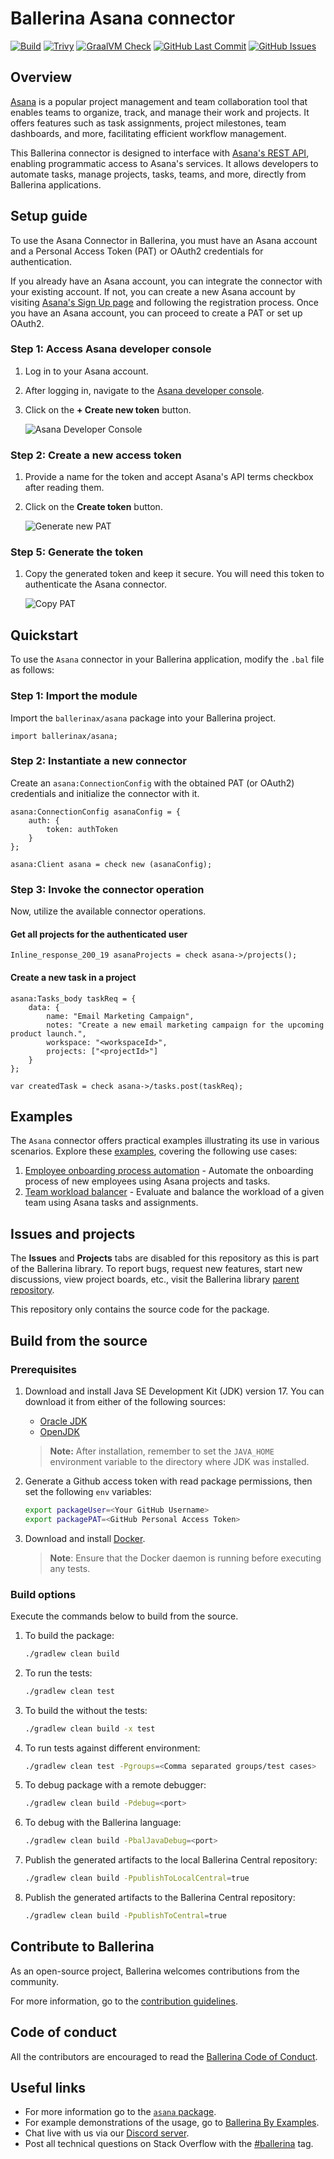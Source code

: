 # Ballerina Asana connector

[![Build](https://github.com/ballerina-platform/module-ballerinax-asana/actions/workflows/ci.yml/badge.svg)](https://github.com/ballerina-platform/module-ballerinax-asana/actions/workflows/ci.yml)
[![Trivy](https://github.com/ballerina-platform/module-ballerinax-asana/actions/workflows/trivy-scan.yml/badge.svg)](https://github.com/ballerina-platform/module-ballerinax-asana/actions/workflows/trivy-scan.yml)
[![GraalVM Check](https://github.com/ballerina-platform/module-ballerinax-asana/actions/workflows/build-with-bal-test-graalvm.yml/badge.svg)](https://github.com/ballerina-platform/module-ballerinax-asana/actions/workflows/build-with-bal-test-graalvm.yml)
[![GitHub Last Commit](https://img.shields.io/github/last-commit/ballerina-platform/module-ballerinax-asana.svg)](https://github.com/ballerina-platform/module-ballerinax-asana/commits/master)
[![GitHub Issues](https://img.shields.io/github/issues/ballerina-platform/ballerina-library/module/asana.svg?label=Open%20Issues)](https://github.com/ballerina-platform/ballerina-library/labels/module%2Fasana)

## Overview

[Asana](https://asana.com/) is a popular project management and team collaboration tool that enables teams to organize, track, and manage their work and projects. It offers features such as task assignments, project milestones, team dashboards, and more, facilitating efficient workflow management.

This Ballerina connector is designed to interface with [Asana's REST API](https://developers.asana.com/reference/rest-api-reference), enabling programmatic access to Asana's services. It allows developers to automate tasks, manage projects, tasks, teams, and more, directly from Ballerina applications.

## Setup guide

To use the Asana Connector in Ballerina, you must have an Asana account and a Personal Access Token (PAT) or OAuth2 credentials for authentication.

If you already have an Asana account, you can integrate the connector with your existing account. If not, you can create a new Asana account by visiting [Asana's Sign Up page](https://asana.com/) and following the registration process.
Once you have an Asana account, you can proceed to create a PAT or set up OAuth2.

### Step 1: Access Asana developer console

1. Log in to your Asana account.
2. After logging in, navigate to the [Asana developer console](https://app.asana.com/0/my-apps).
3. Click on the **+ Create new token** button.

   <img src=https://raw.githubusercontent.com/ballerina-platform/module-ballerinax-asana/master/docs/setup/resources/1-developer-console.png alt="Asana Developer Console">

### Step 2: Create a new access token

1. Provide a name for the token and accept Asana's API terms checkbox after reading them.
2. Click on the **Create token** button.

   <img src=https://raw.githubusercontent.com/ballerina-platform/module-ballerinax-asana/master/docs/setup/resources/2-generate-token.png alt="Generate new PAT">

### Step 5: Generate the token

1. Copy the generated token and keep it secure. You will need this token to authenticate the Asana connector.

   <img src=https://raw.githubusercontent.com/ballerina-platform/module-ballerinax-asana/master/docs/setup/resources/3-copy-token.png alt="Copy PAT">

## Quickstart

To use the `Asana` connector in your Ballerina application, modify the `.bal` file as follows:

### Step 1: Import the module

Import the `ballerinax/asana` package into your Ballerina project.

```ballerina
import ballerinax/asana;
```

### Step 2: Instantiate a new connector

Create an `asana:ConnectionConfig` with the obtained PAT (or OAuth2) credentials and initialize the connector with it.

```ballerina
asana:ConnectionConfig asanaConfig = {
    auth: {
        token: authToken
    }
};

asana:Client asana = check new (asanaConfig);
```

### Step 3: Invoke the connector operation

Now, utilize the available connector operations.

#### Get all projects for the authenticated user

```ballerina
Inline_response_200_19 asanaProjects = check asana->/projects();
```

#### Create a new task in a project

```ballerina
asana:Tasks_body taskReq = {
    data: {
        name: "Email Marketing Campaign",
        notes: "Create a new email marketing campaign for the upcoming product launch.",
        workspace: "<workspaceId>",
        projects: ["<projectId>"]
    }
};

var createdTask = check asana->/tasks.post(taskReq);
```

## Examples

The `Asana` connector offers practical examples illustrating its use in various scenarios.
Explore these [examples](https://github.com/ballerina-platform/module-ballerinax-asana/tree/master/examples/), covering the following use cases:

1. [Employee onboarding process automation](https://github.com/ballerina-platform/module-ballerinax-asana/tree/master/examples/employee-onboarding-process-automation) - Automate the onboarding process of new employees using Asana projects and tasks.
2. [Team workload balancer](https://github.com/ballerina-platform/module-ballerinax-asana/tree/master/examples/team-workload-balancer) - Evaluate and balance the workload of a given team using Asana tasks and assignments.


## Issues and projects

The **Issues** and **Projects** tabs are disabled for this repository as this is part of the Ballerina library. To report bugs, request new features, start new discussions, view project boards, etc., visit the Ballerina library [parent repository](https://github.com/ballerina-platform/ballerina-library).

This repository only contains the source code for the package.

## Build from the source

### Prerequisites

1. Download and install Java SE Development Kit (JDK) version 17. You can download it from either of the following sources:

    * [Oracle JDK](https://www.oracle.com/java/technologies/downloads/)
    * [OpenJDK](https://adoptium.net/)

   > **Note:** After installation, remember to set the `JAVA_HOME` environment variable to the directory where JDK was installed.

2. Generate a Github access token with read package permissions, then set the following `env` variables:
    ```sh
   export packageUser=<Your GitHub Username>
   export packagePAT=<GitHub Personal Access Token>
    ```

3. Download and install [Docker](https://www.docker.com/get-started).

   > **Note**: Ensure that the Docker daemon is running before executing any tests.

### Build options

Execute the commands below to build from the source.

1. To build the package:

   ```bash
   ./gradlew clean build
   ```

2. To run the tests:

   ```bash
   ./gradlew clean test
   ```

3. To build the without the tests:

   ```bash
   ./gradlew clean build -x test
   ```

4. To run tests against different environment:

   ```bash
   ./gradlew clean test -Pgroups=<Comma separated groups/test cases>
   ```

5. To debug package with a remote debugger:

   ```bash
   ./gradlew clean build -Pdebug=<port>
   ```

6. To debug with the Ballerina language:

   ```bash
   ./gradlew clean build -PbalJavaDebug=<port>
   ```

7. Publish the generated artifacts to the local Ballerina Central repository:

    ```bash
    ./gradlew clean build -PpublishToLocalCentral=true
    ```

8. Publish the generated artifacts to the Ballerina Central repository:

   ```bash
   ./gradlew clean build -PpublishToCentral=true
   ```

## Contribute to Ballerina

As an open-source project, Ballerina welcomes contributions from the community.

For more information, go to the [contribution guidelines](https://github.com/ballerina-platform/ballerina-lang/blob/master/CONTRIBUTING.md).

## Code of conduct

All the contributors are encouraged to read the [Ballerina Code of Conduct](https://ballerina.io/code-of-conduct).

## Useful links

* For more information go to the [`asana` package](https://lib.ballerina.io/ballerinax/asana/latest).
* For example demonstrations of the usage, go to [Ballerina By Examples](https://ballerina.io/learn/by-example/).
* Chat live with us via our [Discord server](https://discord.gg/ballerinalang).
* Post all technical questions on Stack Overflow with the [#ballerina](https://stackoverflow.com/questions/tagged/ballerina) tag.
